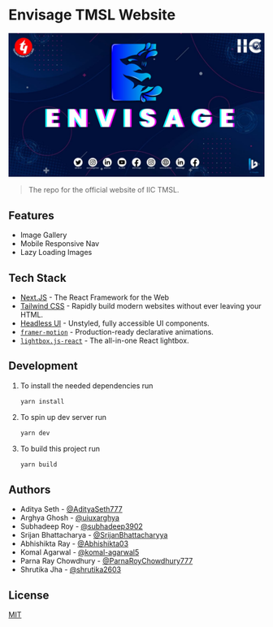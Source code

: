 # Envisage TMSL Website
![image](./cover.jpg)

> The repo for the official website of IIC TMSL.

## Features

- Image Gallery
- Mobile Responsive Nav
- Lazy Loading Images

## Tech Stack

- [Next.JS](https://nextjs.org/) - The React Framework for the Web
- [Tailwind CSS](https://tailwindcss.com/) - Rapidly build modern websites without ever leaving your HTML.
- [Headless UI](https://headlessui.com/) - Unstyled, fully accessible UI components.
- [`framer-motion`](https://www.framer.com/motion/) - Production-ready declarative animations.
- [`lightbox.js-react`](https://www.getlightboxjs.com/) - The all-in-one React lightbox.


## Development

1. To install the needed dependencies run

   ```bash
   yarn install
   ```

2. To spin up dev server run

   ```bash
   yarn dev
   ```
   
3. To build this project run

   ```bash
   yarn build
   ```

## Authors

- Aditya Seth - [@AdityaSeth777](https://www.github.com/AdityaSeth777)
- Arghya Ghosh - [@uiuxarghya](https://www.github.com/uiuxarghya)
- Subhadeep Roy - [@subhadeep3902](https://www.github.com/subhadeep3902)
- Srijan Bhattacharya - [@SrijanBhattacharyya](https://www.github.com/SrijanBhattacharyya)
- Abhishikta Ray - [@Abhishikta03](https://www.github.com/Abhishikta03)
- Komal Agarwal - [@komal-agarwal5](https://www.github.com/komal-agarwal5)
- Parna Ray Chowdhury - [@ParnaRoyChowdhury777](https://www.github.com/ParnaRoyChowdhury777)
- Shrutika Jha - [@shrutika2603](https://www.github.com/shrutika2603)


## License

[MIT](LICENSE)
